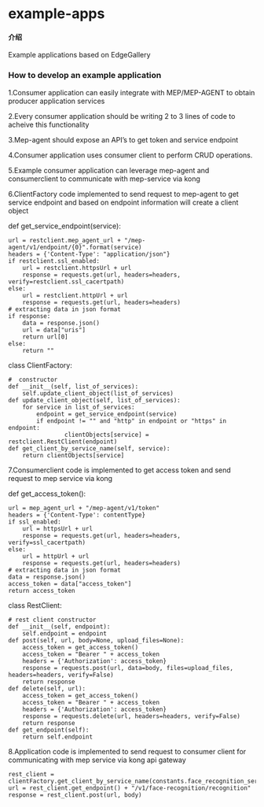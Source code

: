 ﻿# example-apps

#### 介绍
Example applications based on EdgeGallery

### How to develop an example application

1.Consumer application can easily integrate with MEP/MEP-AGENT to obtain producer application services

2.Every consumer application should be writing 2 to 3 lines of code to acheive this functionality

3.Mep-agent should expose an API’s to get token and service endpoint

4.Consumer application uses consumer client to perform CRUD operations.

5.Example consumer application can leverage mep-agent and consumerclient to communicate with mep-service via kong

6.ClientFactory code implemented to send request to mep-agent to get service endpoint and based on endpoint information will create a client object

def get_service_endpoint(service):

    url = restclient.mep_agent_url + "/mep-agent/v1/endpoint/{0}".format(service)
    headers = {'Content-Type': "application/json"}
    if restclient.ssl_enabled:
        url = restclient.httpsUrl + url
        response = requests.get(url, headers=headers, verify=restclient.ssl_cacertpath)
    else:
        url = restclient.httpUrl + url
        response = requests.get(url, headers=headers)
    # extracting data in json format
    if response:
        data = response.json()
        url = data["uris"]
        return url[0]
    else:
        return ""

class ClientFactory:

    #  constructor
    def __init__(self, list_of_services):
        self.update_client_object(list_of_services)
    def update_client_object(self, list_of_services):
        for service in list_of_services:
            endpoint = get_service_endpoint(service)
            if endpoint != "" and "http" in endpoint or "https" in endpoint:
                    clientObjects[service] = restclient.RestClient(endpoint)
    def get_client_by_service_name(self, service):
        return clientObjects[service]

7.Consumerclient code is implemented to get access token and send request to mep service via kong

def get_access_token():

    url = mep_agent_url + "/mep-agent/v1/token"
    headers = {'Content-Type': contentType}
    if ssl_enabled:
        url = httpsUrl + url
        response = requests.get(url, headers=headers, verify=ssl_cacertpath)
    else:
        url = httpUrl + url
        response = requests.get(url, headers=headers)
    # extracting data in json format
    data = response.json()
    access_token = data["access_token"]
    return access_token
class RestClient:

    # rest client constructor
    def __init__(self, endpoint):
        self.endpoint = endpoint
    def post(self, url, body=None, upload_files=None):
        access_token = get_access_token()
        access_token = "Bearer " + access_token
        headers = {'Authorization': access_token}
        response = requests.post(url, data=body, files=upload_files, headers=headers, verify=False)
        return response
    def delete(self, url):
        access_token = get_access_token()
        access_token = "Bearer " + access_token
        headers = {'Authorization': access_token}
        response = requests.delete(url, headers=headers, verify=False)
        return response
    def get_endpoint(self):
        return self.endpoint

8.Application code is implemented to send request to consumer client for communicating with mep service via kong api gateway

    rest_client = clientFactory.get_client_by_service_name(constants.face_recognition_service)
    url = rest_client.get_endpoint() + "/v1/face-recognition/recognition"
    response = rest_client.post(url, body)
